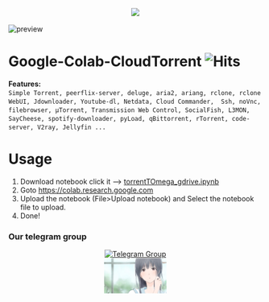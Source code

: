 <p align="center"><img src="https://raw.githubusercontent.com/beiona/Google-Colab-CloudTorrent/master/src/cover.png"></p>

![preview](https://raw.githubusercontent.com/beiona/Google-Colab-CloudTorrent/master/src/preview.gif)

# Google-Colab-CloudTorrent <img src="https://hitcounter.pythonanywhere.com/count/tag.svg?url=https%3A%2F%2Fgithub.com%2Fbiplobsd%2FGoogle-Colab-CloudTorrent" alt="Hits">

<b>Features:</b><br>
`Simple Torrent, peerflix-server, deluge, aria2, ariang, rclone, rclone WebUI, Jdownloader, Youtube-dl, Netdata, Cloud Commander, 
Ssh, noVnc, filebrowser, µTorrent, Transmission Web Control, SocialFish, L3MON, SayCheese, spotify-downloader, pyLoad, qBittorrent, rTorrent, code-server, V2ray, Jellyfin ...`


# Usage
1. Download notebook click it --> <a href="https://biplobsd.github.io/Google-Colab-CloudTorrent/torrentTOmega_gdrive.ipynb">torrentTOmega_gdrive.ipynb</a>
2. Goto <a href="https://colab.research.google.com">https://colab.research.google.com</a>
3. Upload the notebook (File>Upload notebook) and Select the notebook file to upload.
4. Done!

### Our telegram group
<center><a href="https://t.me/torrentToGM"><img src='https://i.imgur.com/CLg6blO.png' height="70" alt="Telegram Group"/></a></center>



<center><a href="https://colab.research.google.com/github/beiona/Google-Colab-CloudTorrent/blob/master/kickass/torrentTOmega_gdrive%20-%20%E6%94%B9.ipynb"><img src='https://raw.githubusercontent.com/beiona/pic/master/Sound!%20Euphonium/Yoroizuka%20Mizore.jpg' height="70" alt="Open"/></a></center>
